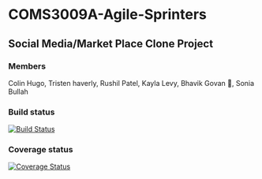 # COMS3009A-Agile-Sprinters

## Social Media/Market Place Clone Project

### Members

Colin Hugo, Tristen haverly, Rushil Patel, Kayla Levy, Bhavik Govan 💯, Sonia Bullah

### Build status
[![Build Status](https://travis-ci.com/soniabullah1/COMS3009A-Agile-Sprinters.svg?branch=main)](https://travis-ci.com/soniabullah1/COMS3009A-Agile-Sprinters)

### Coverage status
[![Coverage Status](https://coveralls.io/repos/github/soniabullah1/COMS3009A-Agile-Sprinters/badge.svg?branch=main)](https://coveralls.io/github/soniabullah1/COMS3009A-Agile-Sprinters?branch=main)


